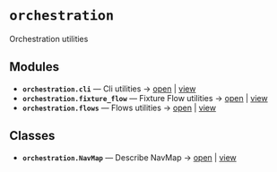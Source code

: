 # `orchestration`

Orchestration utilities

<!-- START doctoc generated TOC please keep comment here to allow auto update -->
<!-- END doctoc generated TOC please keep comment here to allow auto update -->

## Modules

- **`orchestration.cli`** — Cli utilities → [open](vscode://file//home/paul/kgfoundry/src/orchestration/cli.py:1:1) | [view](https://github.com/github.com/paul-heyse/blob/091f97c8dc179d1eec06cd12561fb84922732e06/src/orchestration/cli.py#L1)
- **`orchestration.fixture_flow`** — Fixture Flow utilities → [open](vscode://file//home/paul/kgfoundry/src/orchestration/fixture_flow.py:1:1) | [view](https://github.com/github.com/paul-heyse/blob/091f97c8dc179d1eec06cd12561fb84922732e06/src/orchestration/fixture_flow.py#L1)
- **`orchestration.flows`** — Flows utilities → [open](vscode://file//home/paul/kgfoundry/src/orchestration/flows.py:1:1) | [view](https://github.com/github.com/paul-heyse/blob/091f97c8dc179d1eec06cd12561fb84922732e06/src/orchestration/flows.py#L1)

## Classes

- **`orchestration.NavMap`** — Describe NavMap → [open](vscode://file//home/paul/kgfoundry/src/kgfoundry_common/navmap_types.py:32:1) | [view](https://github.com/github.com/paul-heyse/blob/091f97c8dc179d1eec06cd12561fb84922732e06/src/kgfoundry_common/navmap_types.py#L32-L45)
<!-- agent:readme v1 sha:091f97c8dc179d1eec06cd12561fb84922732e06 content:781749cbe250 -->

